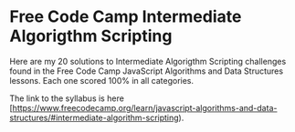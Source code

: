 # Free Code Camp Intermediate Algorigthm Scripting
Here are my 20 solutions to Intermediate Algorigthm Scripting challenges found in the Free Code Camp JavaScript Algorithms and Data Structures lessons. Each one scored 100% in all categories.

The link to the syllabus is here [https://www.freecodecamp.org/learn/javascript-algorithms-and-data-structures/#intermediate-algorithm-scripting).